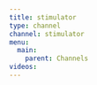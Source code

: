 ```yaml
---
title: stimulator
type: channel
channel: stimulator
menu:
  main:
    parent: Channels
videos:
---
```

